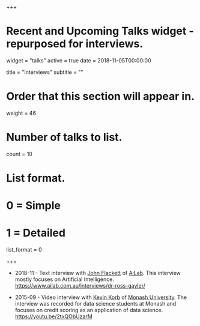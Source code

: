 +++
# Recent and Upcoming Talks widget - repurposed for interviews.
widget = "talks"
active = true
date = 2018-11-05T00:00:00

title = "Interviews"
subtitle = ""

# Order that this section will appear in.
weight = 46

# Number of talks to list.
count = 10

# List format.
#   0 = Simple
#   1 = Detailed
list_format = 0

+++

* 2018-11 - Text interview with [John Flackett](https://www.ailab.com.au/about/dr-john-flackett/) 
of [AiLab](https://www.ailab.com.au/).
This interview mostly focuses on Artificial Intelligence.  
https://www.ailab.com.au/interviews/dr-ross-gayler/

* 2015-09 - Video interview with [Kevin Korb](https://research.monash.edu/en/persons/kevin-korb) 
of [Monash University](https://www.monash.edu/).
The interview was recorded for data science students at Monash 
and focuses on credit scoring as an application of data science.  
https://youtu.be/2txQObUzarM

